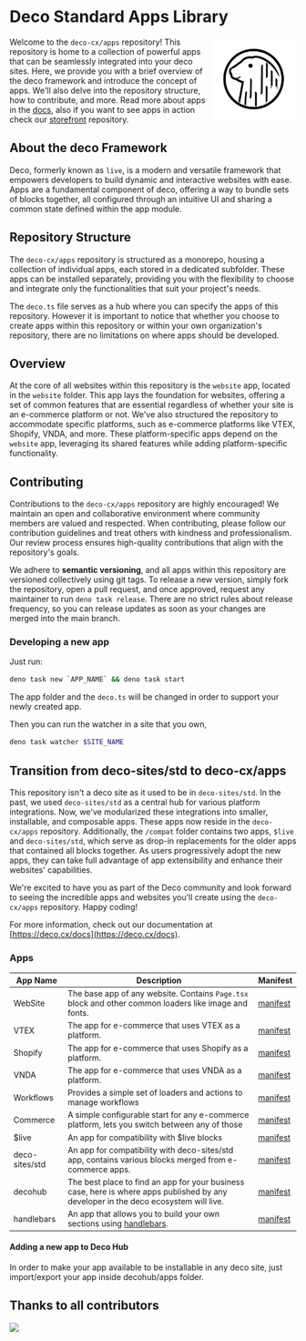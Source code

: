 # Deco Standard **Apps** Library

<img align="right" src="/assets/logo.svg" height="150px" alt="The Deco Framework logo: A capybara in its natural habitat">

Welcome to the `deco-cx/apps` repository! This repository is home to a collection of powerful apps that can be seamlessly integrated into your deco sites. Here, we provide you with a brief overview of the deco framework and introduce the concept of apps. We'll also delve into the repository structure, how to contribute, and more. Read more about apps in the [docs](https://www.deco.cx/docs/en/concepts/app), also if you want to see apps in action check our [storefront](https://github.com/deco-sites/storefront) repository.

## About the deco Framework

Deco, formerly known as `live`, is a modern and versatile framework that empowers developers to build dynamic and interactive websites with ease. Apps are a fundamental component of deco, offering a way to bundle sets of blocks together, all configured through an intuitive UI and sharing a common state defined within the app module.

## Repository Structure

The `deco-cx/apps` repository is structured as a monorepo, housing a collection of individual apps, each stored in a dedicated subfolder. These apps can be installed separately, providing you with the flexibility to choose and integrate only the functionalities that suit your project's needs.

The `deco.ts` file serves as a hub where you can specify the apps of this repository. However it is important to notice that whether you choose to create apps within this repository or within your own organization's repository, there are no limitations on where apps should be developed.

## Overview

At the core of all websites within this repository is the `website` app, located in the `website` folder. This app lays the foundation for websites, offering a set of common features that are essential regardless of whether your site is an e-commerce platform or not. We've also structured the repository to accommodate specific platforms, such as e-commerce platforms like VTEX, Shopify, VNDA, and more. These platform-specific apps depend on the `website` app, leveraging its shared features while adding platform-specific functionality.

## Contributing

Contributions to the `deco-cx/apps` repository are highly encouraged! We maintain an open and collaborative environment where community members are valued and respected. When contributing, please follow our contribution guidelines and treat others with kindness and professionalism. Our review process ensures high-quality contributions that align with the repository's goals.

We adhere to **semantic versioning**, and all apps within this repository are versioned collectively using git tags. To release a new version, simply fork the repository, open a pull request, and once approved, request any maintainer to run `deno task release`. There are no strict rules about release frequency, so you can release updates as soon as your changes are merged into the main branch.

### Developing a new app

Just run:

```sh
deno task new `APP_NAME` && deno task start
```

The app folder and the `deco.ts` will be changed in order to support your newly created app.

Then you can run the watcher in a site that you own,

```sh
deno task watcher $SITE_NAME
```

## Transition from deco-sites/std to deco-cx/apps

This repository isn't a deco site as it used to be in `deco-sites/std`. In the past, we used `deco-sites/std` as a central hub for various platform integrations. Now, we've modularized these integrations into smaller, installable, and composable apps. These apps now reside in the `deco-cx/apps` repository. Additionally, the `/compat` folder contains two apps, `$live` and `deco-sites/std`, which serve as drop-in replacements for the older apps that contained all blocks together. As users progressively adopt the new apps, they can take full advantage of app extensibility and enhance their websites' capabilities.

We're excited to have you as part of the Deco community and look forward to seeing the incredible apps and websites you'll create using the `deco-cx/apps` repository. Happy coding!

For more information, check out our documentation at [https://deco.cx/docs](https://deco.cx/docs).

### Apps

| App Name       | Description                                                                                                                          | Manifest                                  |
| -------------- | ------------------------------------------------------------------------------------------------------------------------------------ | ----------------------------------------- |
| WebSite        | The base app of any website. Contains `Page.tsx` block and other common loaders like image and fonts.                                | [manifest](/website/manifest.gen.ts)      |
| VTEX           | The app for e-commerce that uses VTEX as a platform.                                                                                 | [manifest](/vtex/manifest.gen.ts)         |
| Shopify        | The app for e-commerce that uses Shopify as a platform.                                                                              | [manifest](/shopify/manifest.gen.ts)      |
| VNDA           | The app for e-commerce that uses VNDA as a platform.                                                                                 | [manifest](/vnda/manifest.gen.ts)         |
| Workflows      | Provides a simple set of loaders and actions to manage workflows                                                                     | [manifest](/workflows/manifest.gen.ts)    |
| Commerce       | A simple configurable start for any e-commerce platform, lets you switch between any of those                                        | [manifest](/commerce/manifest.gen.ts)     |
| $live          | An app for compatibility with $live blocks                                                                                           | [manifest](/compat/$live/manifest.gen.ts) |
| deco-sites/std | An app for compatibility with deco-sites/std app, contains various blocks merged from e-commerce apps.                               | [manifest](/compat/std/manifest.gen.ts)   |
| decohub        | The best place to find an app for your business case, here is where apps published by any developer in the deco ecosystem will live. | [manifest](/decohub/manifest.gen.ts)      |
| handlebars        | An app that allows you to build your own sections using [handlebars](https://handlebarsjs.com/). | [manifest](/handlebars/manifest.gen.ts)      |

#### Adding a new app to Deco Hub

In order to make your app available to be installable in any deco site, just import/export your app inside decohub/apps folder.

## Thanks to all contributors

<a href="https://github.com/deco-cx/apps/graphs/contributors">
  <img src="https://contributors-img.web.app/image?repo=deco-cx/apps" />
</a>
